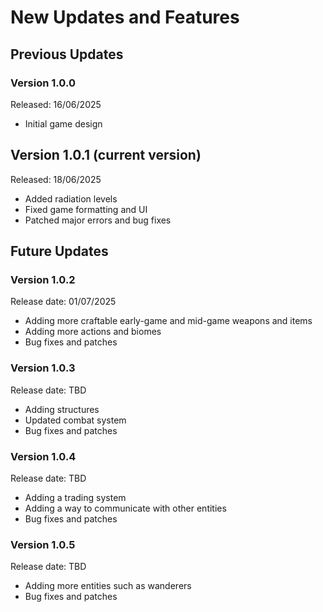# New Updates and Features

## Previous Updates

### Version 1.0.0
Released: 16/06/2025
- Initial game design

## Version 1.0.1 (current version)
Released: 18/06/2025
- Added radiation levels
- Fixed game formatting and UI
- Patched major errors and bug fixes

## Future Updates

### Version 1.0.2
Release date: 01/07/2025
 - Adding more craftable early-game and mid-game weapons and items
 - Adding more actions and biomes
 - Bug fixes and patches

### Version 1.0.3
Release date: TBD
 - Adding structures
 - Updated combat system
 - Bug fixes and patches

### Version 1.0.4
Release date: TBD
 - Adding a trading system
 - Adding a way to communicate with other entities
 - Bug fixes and patches

### Version 1.0.5
Release date: TBD
 - Adding more entities such as wanderers
 - Bug fixes and patches
